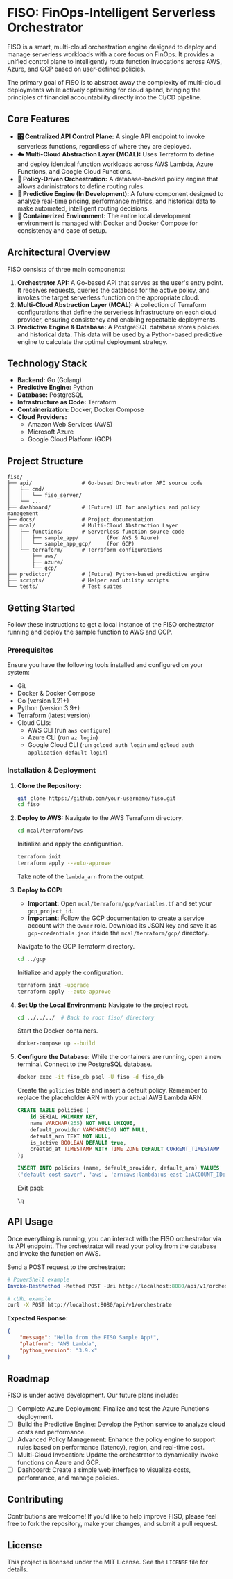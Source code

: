 # FISO: FinOps-Intelligent Serverless Orchestrator

FISO is a smart, multi-cloud orchestration engine designed to deploy and manage serverless workloads with a core focus on FinOps. It provides a unified control plane to intelligently route function invocations across AWS, Azure, and GCP based on user-defined policies.

The primary goal of FISO is to abstract away the complexity of multi-cloud deployments while actively optimizing for cloud spend, bringing the principles of financial accountability directly into the CI/CD pipeline.

## Core Features

-   **🎛️ Centralized API Control Plane:** A single API endpoint to invoke serverless functions, regardless of where they are deployed.
-   **☁️ Multi-Cloud Abstraction Layer (MCAL):** Uses Terraform to define and deploy identical function workloads across AWS Lambda, Azure Functions, and Google Cloud Functions.
-   **🧠 Policy-Driven Orchestration:** A database-backed policy engine that allows administrators to define routing rules.
-   **🤖 Predictive Engine (In Development):** A future component designed to analyze real-time pricing, performance metrics, and historical data to make automated, intelligent routing decisions.
-   **🐳 Containerized Environment:** The entire local development environment is managed with Docker and Docker Compose for consistency and ease of setup.

## Architectural Overview

FISO consists of three main components:

1.  **Orchestrator API:** A Go-based API that serves as the user's entry point. It receives requests, queries the database for the active policy, and invokes the target serverless function on the appropriate cloud.
2.  **Multi-Cloud Abstraction Layer (MCAL):** A collection of Terraform configurations that define the serverless infrastructure on each cloud provider, ensuring consistency and enabling repeatable deployments.
3.  **Predictive Engine & Database:** A PostgreSQL database stores policies and historical data. This data will be used by a Python-based predictive engine to calculate the optimal deployment strategy.

## Technology Stack

-   **Backend:** Go (Golang)
-   **Predictive Engine:** Python
-   **Database:** PostgreSQL
-   **Infrastructure as Code:** Terraform
-   **Containerization:** Docker, Docker Compose
-   **Cloud Providers:**
    -   Amazon Web Services (AWS)
    -   Microsoft Azure
    -   Google Cloud Platform (GCP)

## Project Structure

```
fiso/
├── api/                # Go-based Orchestrator API source code
│   ├── cmd/
│   │   └── fiso_server/
│   └── ...
├── dashboard/          # (Future) UI for analytics and policy management
├── docs/               # Project documentation
├── mcal/               # Multi-Cloud Abstraction Layer
│   ├── functions/      # Serverless function source code
│   │   ├── sample_app/         (For AWS & Azure)
│   │   └── sample_app_gcp/     (For GCP)
│   └── terraform/      # Terraform configurations
│       ├── aws/
│       ├── azure/
│       └── gcp/
├── predictor/          # (Future) Python-based predictive engine
├── scripts/            # Helper and utility scripts
└── tests/              # Test suites
```

## Getting Started

Follow these instructions to get a local instance of the FISO orchestrator running and deploy the sample function to AWS and GCP.

### Prerequisites

Ensure you have the following tools installed and configured on your system:

-   Git
-   Docker & Docker Compose
-   Go (version 1.21+)
-   Python (version 3.9+)
-   Terraform (latest version)
-   Cloud CLIs:
    -   AWS CLI (run `aws configure`)
    -   Azure CLI (run `az login`)
    -   Google Cloud CLI (run `gcloud auth login` and `gcloud auth application-default login`)

### Installation & Deployment

1.  **Clone the Repository:**
    ```bash
    git clone https://github.com/your-username/fiso.git
    cd fiso
    ```

2.  **Deploy to AWS:**
    Navigate to the AWS Terraform directory.
    ```bash
    cd mcal/terraform/aws
    ```
    Initialize and apply the configuration.
    ```bash
    terraform init
    terraform apply --auto-approve
    ```
    Take note of the `lambda_arn` from the output.

3.  **Deploy to GCP:**
    -   **Important:** Open `mcal/terraform/gcp/variables.tf` and set your `gcp_project_id`.
    -   **Important:** Follow the GCP documentation to create a service account with the `Owner` role. Download its JSON key and save it as `gcp-credentials.json` inside the `mcal/terraform/gcp/` directory.

    Navigate to the GCP Terraform directory.
    ```bash
    cd ../gcp
    ```
    Initialize and apply the configuration.
    ```bash
    terraform init -upgrade
    terraform apply --auto-approve
    ```

4.  **Set Up the Local Environment:**
    Navigate to the project root.
    ```bash
    cd ../../../  # Back to root fiso/ directory
    ```
    Start the Docker containers.
    ```bash
    docker-compose up --build
    ```

5.  **Configure the Database:**
    While the containers are running, open a new terminal.
    Connect to the PostgreSQL database.
    ```bash
    docker exec -it fiso_db psql -U fiso -d fiso_db
    ```
    Create the `policies` table and insert a default policy. Remember to replace the placeholder ARN with your actual AWS Lambda ARN.
    ```sql
    CREATE TABLE policies (
        id SERIAL PRIMARY KEY,
        name VARCHAR(255) NOT NULL UNIQUE,
        default_provider VARCHAR(50) NOT NULL,
        default_arn TEXT NOT NULL,
        is_active BOOLEAN DEFAULT true,
        created_at TIMESTAMP WITH TIME ZONE DEFAULT CURRENT_TIMESTAMP
    );

    INSERT INTO policies (name, default_provider, default_arn) VALUES
    ('default-cost-saver', 'aws', 'arn:aws:lambda:us-east-1:ACCOUNT_ID:function:fiso_sample_app_py');
    ```
    Exit psql:
    ```
    \q
    ```

## API Usage

Once everything is running, you can interact with the FISO orchestrator via its API endpoint. The orchestrator will read your policy from the database and invoke the function on AWS.

Send a POST request to the orchestrator:
```powershell
# PowerShell example
Invoke-RestMethod -Method POST -Uri http://localhost:8080/api/v1/orchestrate
```
```bash
# cURL example
curl -X POST http://localhost:8080/api/v1/orchestrate
```

**Expected Response:**
```json
{
    "message": "Hello from the FISO Sample App!",
    "platform": "AWS Lambda",
    "python_version": "3.9.x"
}
```

## Roadmap

FISO is under active development. Our future plans include:

-   [ ] Complete Azure Deployment: Finalize and test the Azure Functions deployment.
-   [ ] Build the Predictive Engine: Develop the Python service to analyze cloud costs and performance.
-   [ ] Advanced Policy Management: Enhance the policy engine to support rules based on performance (latency), region, and real-time cost.
-   [ ] Multi-Cloud Invocation: Update the orchestrator to dynamically invoke functions on Azure and GCP.
-   [ ] Dashboard: Create a simple web interface to visualize costs, performance, and manage policies.

## Contributing

Contributions are welcome! If you'd like to help improve FISO, please feel free to fork the repository, make your changes, and submit a pull request.

## License

This project is licensed under the MIT License. See the `LICENSE` file for details.
